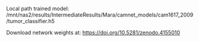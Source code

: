 Local path trained model: /mnt/nas2/results/IntermediateResults/Mara/camnet_models/cam1617_2009/tumor_classifier.h5


Download network weights at: https://doi.org/10.5281/zenodo.4155010
